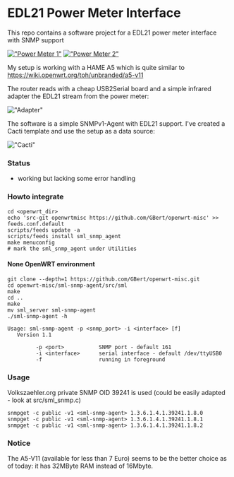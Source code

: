EDL21 Power Meter Interface
===========================

This repo contains a software project for a EDL21 power meter interface with SNMP support

[!["Power Meter 1"](https://github.com/GBert/openwrt-misc/blob/master/sml-snmp-agent/pictures/IMG_7573_s.JPG)](https://raw.githubusercontent.com/GBert/openwrt-misc/master/sml-snmp-agent/pictures/IMG_7573.JPG)
[!["Power Meter 2"](https://github.com/GBert/openwrt-misc/blob/master/sml-snmp-agent/pictures/IMG_7578_s.JPG)](https://raw.githubusercontent.com/GBert/openwrt-misc/master/sml-snmp-agent/pictures/IMG_7578.JPG)

My setup is working with a HAME A5 which is quite similar to https://wiki.openwrt.org/toh/unbranded/a5-v11 

The router reads with a cheap USB2Serial board and a simple infrared adapter the EDL21 stream from the power meter:

!["Adapter"](https://github.com/GBert/openwrt-misc/blob/master/sml-snmp-agent/pictures/adapter.png)

The software is a simple SNMPv1-Agent with EDL21 support. I've created a Cacti template and use the setup as a data source:

!["Cacti"](https://github.com/GBert/openwrt-misc/blob/master/sml-snmp-agent/pictures/cacti.png)

### Status

- working but lacking some error handling

### Howto integrate
```
cd <openwrt_dir>
echo 'src-git openwrtmisc https://github.com/GBert/openwrt-misc' >> feeds.conf.default
scripts/feeds update -a
scripts/feeds install sml_snmp_agent
make menuconfig
# mark the sml_snmp_agent under Utilities 
```
#### None OpenWRT environment
```
git clone --depth=1 https://github.com/GBert/openwrt-misc.git
cd openwrt-misc/sml-snmp-agent/src/sml
make
cd ..
make
mv sml_server sml-snmp-agent
./sml-snmp-agent -h

Usage: sml-snmp-agent -p <snmp_port> -i <interface> [f]
   Version 1.1

         -p <port>           SNMP port - default 161
         -i <interface>      serial interface - default /dev/ttyUSB0
         -f                  running in foreground

```
### Usage
Volkszaehler.org private SNMP OID 39241 is used (could be easily adapted - look at src/sml_snmp.c)
```
snmpget -c public -v1 <sml-snmp-agent> 1.3.6.1.4.1.39241.1.8.0
snmpget -c public -v1 <sml-snmp-agent> 1.3.6.1.4.1.39241.1.8.1
snmpget -c public -v1 <sml-snmp-agent> 1.3.6.1.4.1.39241.1.8.2
```
### Notice

The A5-V11 (available for less than 7 Euro) seems to be the better choice as of today: it has 32MByte RAM instead of 16Mbyte.

